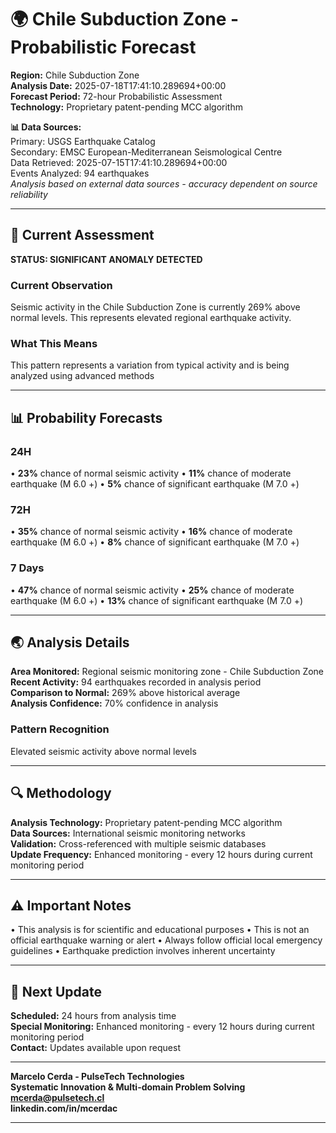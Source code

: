 # 🌍 Chile Subduction Zone - Probabilistic Forecast

**Region:** Chile Subduction Zone  
**Analysis Date:** 2025-07-18T17:41:10.289694+00:00  
**Forecast Period:** 72-hour Probabilistic Assessment  
**Technology:** Proprietary patent-pending MCC algorithm  

**📊 Data Sources:**  
Primary: USGS Earthquake Catalog  
Secondary: EMSC European-Mediterranean Seismological Centre  
Data Retrieved: 2025-07-15T17:41:10.289694+00:00  
Events Analyzed: 94 earthquakes  
*Analysis based on external data sources - accuracy dependent on source reliability*

---

## 🎯 Current Assessment

**STATUS: SIGNIFICANT ANOMALY DETECTED**

### Current Observation
Seismic activity in the Chile Subduction Zone is currently 269% above normal levels. This represents elevated regional earthquake activity.

### What This Means
This pattern represents a variation from typical activity and is being analyzed using advanced methods

---

## 📊 Probability Forecasts

### 24H
• **23%** chance of normal seismic activity
• **11%** chance of moderate earthquake (M 6.0 +)
• **5%** chance of significant earthquake (M 7.0 +)

### 72H
• **35%** chance of normal seismic activity
• **16%** chance of moderate earthquake (M 6.0 +)
• **8%** chance of significant earthquake (M 7.0 +)

### 7 Days
• **47%** chance of normal seismic activity
• **25%** chance of moderate earthquake (M 6.0 +)
• **13%** chance of significant earthquake (M 7.0 +)

---

## 🌏 Analysis Details
**Area Monitored:** Regional seismic monitoring zone - Chile Subduction Zone  
**Recent Activity:** 94 earthquakes recorded in analysis period  
**Comparison to Normal:** 269% above historical average  
**Analysis Confidence:** 70% confidence in analysis  

### Pattern Recognition
Elevated seismic activity above normal levels

---

## 🔍 Methodology
**Analysis Technology:** Proprietary patent-pending MCC algorithm  
**Data Sources:** International seismic monitoring networks  
**Validation:** Cross-referenced with multiple seismic databases  
**Update Frequency:** Enhanced monitoring - every 12 hours during current monitoring period  

---

## ⚠️ Important Notes
• This analysis is for scientific and educational purposes
• This is not an official earthquake warning or alert
• Always follow official local emergency guidelines
• Earthquake prediction involves inherent uncertainty

---

## 📅 Next Update
**Scheduled:** 24 hours from analysis time  
**Special Monitoring:** Enhanced monitoring - every 12 hours during current monitoring period  
**Contact:** Updates available upon request  

---

**Marcelo Cerda - PulseTech Technologies**  
**Systematic Innovation & Multi-domain Problem Solving**  
**mcerda@pulsetech.cl**  
**linkedin.com/in/mcerdac**

---
